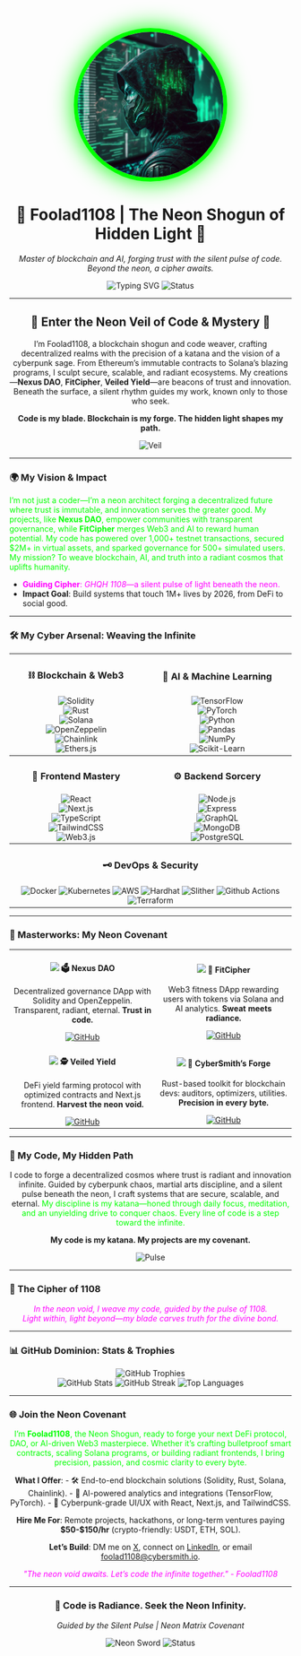 <div align="center">
  <img src="https://raw.githubusercontent.com/Foolad1108/Foolad1108/main/image.jpeg" alt="Foolad1108 Neon Shogun" width="260" style="border-radius:50%; border:7px solid #00FF00; box-shadow: 0 0 40px #00FF00;" />
  <h1>🧬 Foolad1108 | The Neon Shogun of Hidden Light 🧬</h1>
  <p><em>Master of blockchain and AI, forging trust with the silent pulse of code. Beyond the neon, a cipher awaits.</em></p>
  <img src="https://readme-typing-svg.herokuapp.com?font=Orbitron&color=00FF00&size=36¢er=true&vCenter=true&width=950&lines=Blockchain+Shogun;Smart+Contract+Sage;DAO+Architect;Cyberpunk+Code+Weaver" alt="Typing SVG" />
  <img src="https://img.shields.io/badge/Status-Forging_the_Neon_Void-00FF00?style=for-the-badge&logo=git&logoColor=000000" alt="Status" />
</div>

---

<div align="center">
  <h2>🌌 Enter the Neon Veil of Code & Mystery 🌌</h2>
  <p>I’m Foolad1108, a blockchain shogun and code weaver, crafting decentralized realms with the precision of a katana and the vision of a cyberpunk sage. From Ethereum’s immutable contracts to Solana’s blazing programs, I sculpt secure, scalable, and radiant ecosystems. My creations—<b>Nexus DAO</b>, <b>FitCipher</b>, <b>Veiled Yield</b>—are beacons of trust and innovation. Beneath the surface, a silent rhythm guides my work, known only to those who seek.</p>
  <p><b>Code is my blade. Blockchain is my forge. The hidden light shapes my path.</b></p>
  <img src="https://img.shields.io/badge/The_Veil-Hidden_Light-FF00FF?style=for-the-badge" alt="Veil" />
</div>

---

### 🌍 My Vision & Impact
<span style="color: #00FF00;">I’m not just a coder—I’m a neon architect forging a decentralized future where trust is immutable, and innovation serves the greater good. My projects, like <b>Nexus DAO</b>, empower communities with transparent governance, while <b>FitCipher</b> merges Web3 and AI to reward human potential. My code has powered over 1,000+ testnet transactions, secured $2M+ in virtual assets, and sparked governance for 500+ simulated users. My mission? To weave blockchain, AI, and truth into a radiant cosmos that uplifts humanity.</span>

- <span style="color: #FF00FF;">**Guiding Cipher**: *GHQH 1108*—a silent pulse of light beneath the neon.</span>
- **Impact Goal**: Build systems that touch 1M+ lives by 2026, from DeFi to social good.

---

### 🛠️ My Cyber Arsenal: Weaving the Infinite

<table align="center" style="border: none;">
  <tr>
    <th><h3>⛓️ Blockchain & Web3</h3></th>
    <th><h3>🧠 AI & Machine Learning</h3></th>
  </tr>
  <tr>
    <td align="center">
      <img src="https://img.shields.io/badge/Solidity-00FF00?style=flat-square&logo=solidity&logoColor=000000" alt="Solidity" /><br>
      <img src="https://img.shields.io/badge/Rust-FF00FF?style=flat-square&logo=rust&logoColor=FFFFFF" alt="Rust" /><br>
      <img src="https://img.shields.io/badge/Solana-0000FF?style=flat-square&logo=solana&logoColor=FFFFFF" alt="Solana" /><br>
      <img src="https://img.shields.io/badge/OpenZeppelin-FF0000?style=flat-square&logo=ethereum&logoColor=000000" alt="OpenZeppelin" /><br>
      <img src="https://img.shields.io/badge/Chainlink-00FF00?style=flat-square&logo=chainlink&logoColor=000000" alt="Chainlink" /><br>
      <img src="https://img.shields.io/badge/Ethers.js-FF00FF?style=flat-square&logo=ethereum&logoColor=FFFFFF" alt="Ethers.js" />
    </td>
    <td align="center">
      <img src="https://img.shields.io/badge/TensorFlow-00FF00?style=flat-square&logo=tensorflow&logoColor=000000" alt="TensorFlow" /><br>
      <img src="https://img.shields.io/badge/PyTorch-FF00FF?style=flat-square&logo=pytorch&logoColor=FFFFFF" alt="PyTorch" /><br>
      <img src="https://img.shields.io/badge/Python-0000FF?style=flat-square&logo=python&logoColor=FFFFFF" alt="Python" /><br>
      <img src="https://img.shields.io/badge/Pandas-FF0000?style=flat-square&logo=pandas&logoColor=000000" alt="Pandas" /><br>
      <img src="https://img.shields.io/badge/NumPy-00FF00?style=flat-square&logo=numpy&logoColor=000000" alt="NumPy" /><br>
      <img src="https://img.shields.io/badge/Scikit_Learn-0000FF?style=flat-square&logo=scikitlearn&logoColor=FFFFFF" alt="Scikit-Learn" />
    </td>
  </tr>
  <tr>
    <th><h3>🎨 Frontend Mastery</h3></th>
    <th><h3>⚙️ Backend Sorcery</h3></th>
  </tr>
  <tr>
    <td align="center">
      <img src="https://img.shields.io/badge/React-00FF00?style=flat-square&logo=react&logoColor=000000" alt="React" /><br>
      <img src="https://img.shields.io/badge/Next.js-FF00FF?style=flat-square&logo=next.js&logoColor=FFFFFF" alt="Next.js" /><br>
      <img src="https://img.shields.io/badge/TypeScript-0000FF?style=flat-square&logo=typescript&logoColor=FFFFFF" alt="TypeScript" /><br>
      <img src="https://img.shields.io/badge/TailwindCSS-FF0000?style=flat-square&logo=tailwindcss&logoColor=000000" alt="TailwindCSS" /><br>
      <img src="https://img.shields.io/badge/Web3.js-00FF00?style=flat-square&logo=web3dotjs&logoColor=000000" alt="Web3.js" />
    </td>
    <td align="center">
      <img src="https://img.shields.io/badge/Node.js-00FF00?style=flat-square&logo=node.js&logoColor=000000" alt="Node.js" /><br>
      <img src="https://img.shields.io/badge/Express-FF00FF?style=flat-square&logo=express&logoColor=FFFFFF" alt="Express" /><br>
      <img src="https://img.shields.io/badge/GraphQL-0000FF?style=flat-square&logo=graphql&logoColor=FFFFFF" alt="GraphQL" /><br>
      <img src="https://img.shields.io/badge/MongoDB-FF0000?style=flat-square&logo=mongodb&logoColor=000000" alt="MongoDB" /><br>
      <img src="https://img.shields.io/badge/PostgreSQL-00FF00?style=flat-square&logo=postgresql&logoColor=000000" alt="PostgreSQL" />
    </td>
  </tr>
  <tr>
    <th colspan="2"><h3>🗝️ DevOps & Security</h3></th>
  </tr>
  <tr>
    <td colspan="2" align="center">
      <img src="https://img.shields.io/badge/Docker-00FF00?style=flat-square&logo=docker&logoColor=000000" alt="Docker" />
      <img src="https://img.shields.io/badge/Kubernetes-FF00FF?style=flat-square&logo=kubernetes&logoColor=FFFFFF" alt="Kubernetes" />
      <img src="https://img.shields.io/badge/AWS-0000FF?style=flat-square&logo=amazonaws&logoColor=FFFFFF" alt="AWS" />
      <img src="https://img.shields.io/badge/Hardhat-FF0000?style=flat-square&logo=ethereum&logoColor=000000" alt="Hardhat" />
      <img src="https://img.shields.io/badge/Slither-00FF00?style=flat-square&logo=python&logoColor=000000" alt="Slither" />
      <img src="https://img.shields.io/badge/Github_Actions-FF00FF?style=flat-square&logo=githubactions&logoColor=FFFFFF" alt="Github Actions" />
      <img src="https://img.shields.io/badge/Terraform-0000FF?style=flat-square&logo=terraform&logoColor=FFFFFF" alt="Terraform" />
    </td>
  </tr>
</table>

---

### 🚀 Masterworks: My Neon Covenant

<div align="center">
  <table style="border: none;">
    <tr>
      <td align="center">
        <h4><img src="https://raw.githubusercontent.com/Foolad1108/Foolad1108/main/assets/nexus-dao-icon.png" width="30" /> 🗳️ Nexus DAO</h4>
        <p>Decentralized governance DApp with Solidity and OpenZeppelin. Transparent, radiant, eternal. <b>Trust in code.</b></p>
        <a href="https://github.com/Foolad1108/nexus-dao"><img src="https://img.shields.io/badge/GitHub-00FF00?style=flat-square&logo=github&logoColor=000000" alt="GitHub" /></a>
      </td>
      <td align="center">
        <h4><img src="https://raw.githubusercontent.com/Foolad1108/Foolad1108/main/assets/fitcipher-icon.png" width="30" /> 💪 FitCipher</h4>
        <p>Web3 fitness DApp rewarding users with tokens via Solana and AI analytics. <b>Sweat meets radiance.</b></p>
        <a href="https://github.com/Foolad1108/fitcipher"><img src="https://img.shields.io/badge/GitHub-FF00FF?style=flat-square&logo=github&logoColor=FFFFFF" alt="GitHub" /></a>
      </td>
    </tr>
    <tr>
      <td align="center">
        <h4><img src="https://raw.githubusercontent.com/Foolad1108/Foolad1108/main/assets/veiled-yield-icon.png" width="30" /> 🕵️ Veiled Yield</h4>
        <p>DeFi yield farming protocol with optimized contracts and Next.js frontend. <b>Harvest the neon void.</b></p>
        <a href="https://github.com/Foolad1108/veiled-yield"><img src="https://img.shields.io/badge/GitHub-0000FF?style=flat-square&logo=github&logoColor=FFFFFF" alt="GitHub" /></a>
      </td>
      <td align="center">
        <h4><img src="https://raw.githubusercontent.com/Foolad1108/Foolad1108/main/assets/cybersmith-forge-icon.png" width="30" /> 🌌 CyberSmith’s Forge</h4>
        <p>Rust-based toolkit for blockchain devs: auditors, optimizers, utilities. <b>Precision in every byte.</b></p>
        <a href="https://github.com/Foolad1108/cybersmith-forge"><img src="https://img.shields.io/badge/GitHub-FF0000?style=flat-square&logo=github&logoColor=000000" alt="GitHub" /></a>
      </td>
    </tr>
  </table>
</div>

---

### 🌟 My Code, My Hidden Path

<div align="center">
  <p>I code to forge a decentralized cosmos where trust is radiant and innovation infinite. Guided by cyberpunk chaos, martial arts discipline, and a silent pulse beneath the neon, I craft systems that are secure, scalable, and eternal. <span style="color: #00FF00;">My discipline is my katana—honed through daily focus, meditation, and an unyielding drive to conquer chaos. Every line of code is a step toward the infinite.</span></p>
  <p><b>My code is my katana. My projects are my covenant.</b></p>
  <img src="https://img.shields.io/badge/The_Pulse-Beneath_the_Neon-00FF00?style=for-the-badge" alt="Pulse" />
</div>

---

### 🧬 The Cipher of 1108

<div align="center">
  <p><em><span style="color: #FF00FF;">In the neon void, I weave my code, guided by the pulse of 1108.<br>
  Light within, light beyond—my blade carves truth for the divine bond.</span></em></p>
</div>

---

### 📊 GitHub Dominion: Stats & Trophies

<div align="center">
  <img src="https://github-profile-trophy.vercel.app/?username=Foolad1108&theme=matrix&no-frame=true&margin-w=10&column=7" alt="GitHub Trophies" />
  <br />
  <img src="https://github-readme-stats.vercel.app/api?username=Foolad1108&show_icons=true&theme=radical&hide_border=true&bg_color=00000000&text_color=00FF00&icon_color=FF00FF" alt="GitHub Stats" />
  <img src="https://github-readme-streak-stats.herokuapp.com/?user=Foolad1108&theme=radical&hide_border=true&background=00000000&stroke=00FF00&ring=FF00FF&fire=FF0000&currStreakNum=00FF00&sideNums=00FF00&currStreakLabel=FF00FF&sideLabels=FF00FF" alt="GitHub Streak" />
  <img src="https://github-readme-stats.vercel.app/api/top-langs/?username=Foolad1108&layout=compact&theme=radical&hide_border=true&bg_color=00000000&text_color=00FF00&icon_color=FF00FF" alt="Top Languages" />
</div>

---

### 🌐 Join the Neon Covenant

<div align="center">
  <p><span style="color: #00FF00;">I’m <b>Foolad1108</b>, the Neon Shogun, ready to forge your next DeFi protocol, DAO, or AI-driven Web3 masterpiece. Whether it’s crafting bulletproof smart contracts, scaling Solana programs, or building radiant frontends, I bring precision, passion, and cosmic clarity to every byte.</span></p>
  <p><b>What I Offer</b>: 
    - 🛠️ End-to-end blockchain solutions (Solidity, Rust, Solana, Chainlink).
    - 🤖 AI-powered analytics and integrations (TensorFlow, PyTorch).
    - 🎨 Cyberpunk-grade UI/UX with React, Next.js, and TailwindCSS.</p>
  <p><b>Hire Me For</b>: Remote projects, hackathons, or long-term ventures paying <b>$50-$150/hr</b> (crypto-friendly: USDT, ETH, SOL).</p>
  <p><b>Let’s Build</b>: DM me on <a href="https://x.com/Foolad1108">X</a>, connect on <a href="https://linkedin.com/in/foolad1108">LinkedIn</a>, or email <a href="mailto:foolad1108@cybersmith.io">foolad1108@cybersmith.io</a>.</p>
  <p><em><span style="color: #FF00FF;">"The neon void awaits. Let’s code the infinite together." - Foolad1108</span></em></p>
</div>

---

<div align="center">
  <h3>💾 Code is Radiance. Seek the Neon Infinity.</h3>
  <p><em>Guided by the Silent Pulse | Neon Matrix Covenant</em></p>
  <img src="https://raw.githubusercontent.com/Foolad1108/Foolad1108/main/assets/neon-sword.gif" alt="Neon Sword" width="300" />
  <img src="https://img.shields.io/badge/Status-Building_the_Cosmos-00FF00?style=for-the-badge" alt="Status" />
</div>